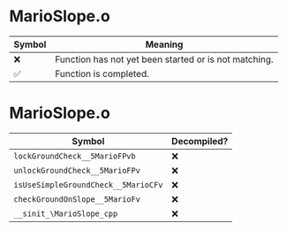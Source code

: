# MarioSlope.o
| Symbol | Meaning 
| ------------- | ------------- 
| :x: | Function has not yet been started or is not matching. 
| :white_check_mark: | Function is completed. 


# MarioSlope.o
| Symbol | Decompiled? |
| ------------- | ------------- |
| `lockGroundCheck__5MarioFPvb` | :x: |
| `unlockGroundCheck__5MarioFPv` | :x: |
| `isUseSimpleGroundCheck__5MarioCFv` | :x: |
| `checkGroundOnSlope__5MarioFv` | :x: |
| `__sinit_\MarioSlope_cpp` | :x: |
